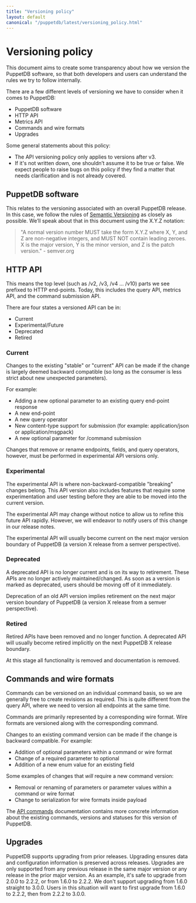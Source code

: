 ```yaml
---
title: "Versioning policy"
layout: default
canonical: "/puppetdb/latest/versioning_policy.html"
---
```

# Versioning policy

[semver]: http://semver.org
[commands]: ./api/command/v1/commands.html

This document aims to create some transparency about how we version the PuppetDB software, so that both developers and users can understand the rules we try to follow internally.

There are a few different levels of versioning we have to consider when it comes to PuppetDB:

* PuppetDB software
* HTTP API
* Metrics API
* Commands and wire formats
* Upgrades

Some general statements about this policy:

* The API versioning policy only applies to versions after v3.
* If it's not written down, one shouldn’t assume it to be true or false. We expect people to raise bugs on this policy if they find a matter that needs clarification and is not already covered.

## PuppetDB software

This relates to the versioning associated with an overall PuppetDB release. In this case, we follow the rules of [Semantic Versioning][semver] as closely as possible. We’ll speak about that in this document using the X.Y.Z notation:

> "A normal version number MUST take the form X.Y.Z where X, Y, and Z are non-negative integers, and MUST NOT contain leading zeroes. X is the major version, Y is the minor version, and Z is the patch version." - semver.org

## HTTP API

This means the top level (such as /v2, /v3, /v4 ... /v10) parts we see prefixed to HTTP end-points. Today, this includes the query API, metrics API, and the command submission API.

There are four states a versioned API can be in:

* Current
* Experimental/Future
* Deprecated
* Retired

### Current

Changes to the existing "stable" or "current" API can be made if the change is largely deemed backward compatible (so long as the consumer is less strict about new unexpected parameters).

For example:

* Adding a new optional parameter to an existing query end-point response
* A new end-point
* A new query operator
* New content-type support for submission (for example: application/json or application/msgpack)
* A new optional parameter for /command submission

Changes that remove or rename endpoints, fields, and query operators, however, must be performed in experimental API versions only.

### Experimental

The experimental API is where non-backward-compatible "breaking" changes belong. This API version also includes features that require some experimentation and user testing before they are able to be moved into the current version.

The experimental API may change without notice to allow us to refine this future API rapidly. However, we will endeavor to notify users of this change in our release notes.

The experimental API will usually become current on the next major version boundary of PuppetDB (a version X release from a semver perspective).

### Deprecated

A deprecated API is no longer current and is on its way to retirement. These APIs are no longer actively maintained/changed. As soon as a version is marked as deprecated, users should be moving off of it immediately.

Deprecation of an old API version implies retirement on the next major version boundary of PuppetDB (a version X release from a semver perspective).

### Retired

Retired APIs have been removed and no longer function. A deprecated API will usually become retired implicitly on the next PuppetDB X release boundary.

At this stage all functionality is removed and documentation is removed.

## Commands and wire formats

Commands can be versioned on an individual command basis, so we are generally free to create revisions as required. This is quite different from the query API, where we need to version all endpoints at the same time.

Commands are primarily represented by a corresponding wire format. Wire formats are versioned along with the corresponding command.

Changes to an existing command version can be made if the change is backward compatible. For example:

* Addition of optional parameters within a command or wire format
* Change of a required parameter to optional
* Addition of a new enum value for an existing field

Some examples of changes that *will* require a new command version:

* Removal or renaming of parameters or parameter values within a command or wire format
* Change to serialization for wire formats inside payload

The [API commands][commands] documentation contains more concrete information about the existing commands, versions and statuses for this version of PuppetDB.

## Upgrades

PuppetDB supports upgrading from prior releases. Upgrading ensures data and configuration information is preserved across releases. Upgrades are only supported from any previous release in the same major version or any release in the prior major version. As an example, it's safe to upgrade from 2.0.0 to 2.2.2, or from 1.6.0 to 2.2.2. We don't support upgrading from 1.6.0 straight to 3.0.0. Users in this situation will want to first upgrade from 1.6.0 to 2.2.2, then from 2.2.2 to 3.0.0.
